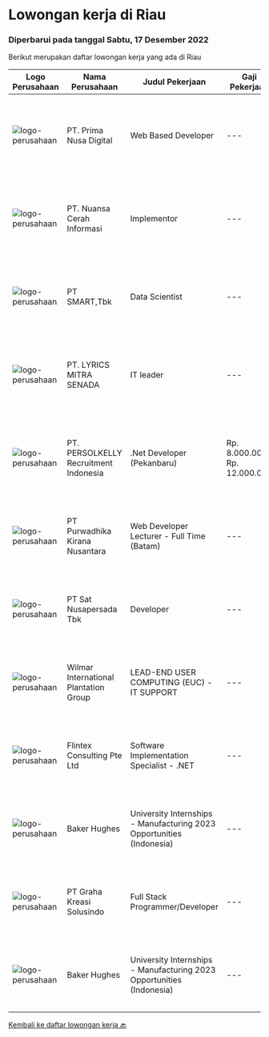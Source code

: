 
  # Lowongan kerja di Riau

  ### Diperbarui pada tanggal Sabtu, 17 Desember 2022

  Berikut merupakan daftar lowongan kerja yang ada di Riau

  |Logo Perusahaan | Nama Perusahaan | Judul Pekerjaan | Gaji Pekerjaan | Lokasi | Deskripsi | Tanggal diunggah | Pranala |
  | -------------- | --------------- | --------------- | --------- | --------- | -------------- | ------- | ----------- |
  |![logo-perusahaan](https://image-service-cdn.seek.com.au/f956cb45e918b85338d4fffd09754b457c55b81e/ee4dce1061f3f616224767ad58cb2fc751b8d2dc)|PT. Prima Nusa Digital|Web Based Developer|---|Pekanbaru|Minimum 2 years of software development experience in web Proficient in Typescript, ExpressJS/Node, ReactJs, Cloud computing Proficient in SQL query...|Selasa, 13 Desember 2022|https://www.jobstreet.co.id/id/job/web-based-developer-4143134?token=0~bd778cdb-b450-4217-98b3-b0dd7044ff9f&sectionRank=1&jobId=jobstreet-id-job-4143134|
|![logo-perusahaan](https://image-service-cdn.seek.com.au/0c915a4e3a2479f8ac25eef66f61c7d8703d6c35/ee4dce1061f3f616224767ad58cb2fc751b8d2dc)|PT. Nuansa Cerah Informasi|Implementor|---|Bandung|Deskripsi Pekerjaan· Pendidikan D3 / S1 Sistem Informasi/ Manajemen Informatika/ Teknik Komputer/ Teknik Informatika· Komunikatif, dapat bekerja...|Senin, 05 Desember 2022|https://www.jobstreet.co.id/id/job/implementor-4132211?token=0~bd778cdb-b450-4217-98b3-b0dd7044ff9f&sectionRank=2&jobId=jobstreet-id-job-4132211|
|![logo-perusahaan](https://image-service-cdn.seek.com.au/e0f2789e04f1707f717e820cb0fceb109a953b16/ee4dce1061f3f616224767ad58cb2fc751b8d2dc)|PT SMART,Tbk|Data Scientist|---|Riau|Job Descriptions: Lead the team, and manage the budget for research and operational needed to support the activitie Providing advance on experimental...|Senin, 05 Desember 2022|https://www.jobstreet.co.id/id/job/data-scientist-4130858?token=0~bd778cdb-b450-4217-98b3-b0dd7044ff9f&sectionRank=3&jobId=jobstreet-id-job-4130858|
|![logo-perusahaan](https://image-service-cdn.seek.com.au/d26544989ce860c0a64e4e7b068b9c158bf77ebd/ee4dce1061f3f616224767ad58cb2fc751b8d2dc)|PT. LYRICS MITRA SENADA|IT leader|---|Pekanbaru|Kualifikasi Pekerjaan Usia maksimal 30 tahun Pendidikan minimal SMA/SMK Berpengalaman minimal 1 tahun sebagai IT Mampu melakukan Troubleshoot...|Rabu, 30 November 2022|https://www.jobstreet.co.id/id/job/it-leader-4125760?token=0~bd778cdb-b450-4217-98b3-b0dd7044ff9f&sectionRank=4&jobId=jobstreet-id-job-4125760|
|![logo-perusahaan](https://image-service-cdn.seek.com.au/a778cc2d537d275f0abc3d64068f14c4c640057e/ee4dce1061f3f616224767ad58cb2fc751b8d2dc)|PT. PERSOLKELLY Recruitment Indonesia|.Net Developer (Pekanbaru)|Rp. 8.000.000-Rp. 12.000.000|Pekanbaru|Requirements:• Bachelor's degree in Computer Science, Systems Information, Engineering, or equivalent practical experience.• Good understanding of...|Jumat, 02 Desember 2022|https://www.jobstreet.co.id/id/job/.net-developer-pekanbaru-4130149?token=0~bd778cdb-b450-4217-98b3-b0dd7044ff9f&sectionRank=5&jobId=jobstreet-id-job-4130149|
|![logo-perusahaan](https://image-service-cdn.seek.com.au/a78dc36a6fec49d7f6385e128b374225beb3fb24/ee4dce1061f3f616224767ad58cb2fc751b8d2dc)|PT Purwadhika Kirana Nusantara|Web Developer Lecturer - Full Time (Batam)|---|Batam|Job description &amp; requirementsPurwadhika is now looking for Full Stack Web Development Lecturer who wants to join our team and grow with us. If...|Jumat, 16 Desember 2022|https://www.jobstreet.co.id/id/job/web-developer-lecturer-full-time-batam-1033856801?token=0~bd778cdb-b450-4217-98b3-b0dd7044ff9f&sectionRank=6&jobId=jobstreet-id-job-1033856801|
|![logo-perusahaan](https://image-service-cdn.seek.com.au/27e4053f114815e3a6ab973990445ad7b07fd389/ee4dce1061f3f616224767ad58cb2fc751b8d2dc)|PT Sat Nusapersada Tbk|Developer|---|Batam|- Proven experience as a Software Developer, Software Engineer or similar role- Familiarity with Agile development methodologies- Experience with...|Jumat, 16 Desember 2022|https://www.jobstreet.co.id/id/job/developer-1033941652?token=0~bd778cdb-b450-4217-98b3-b0dd7044ff9f&sectionRank=7&jobId=jobstreet-id-job-1033941652|
|![logo-perusahaan](https://image-service-cdn.seek.com.au/5683be4817b674e99653d054bb367590069452e8/ee4dce1061f3f616224767ad58cb2fc751b8d2dc)|Wilmar International Plantation Group|LEAD-END USER COMPUTING (EUC) - IT SUPPORT|---|Batam|Provide remote end user support primarily for Wilmar Singapore offices and Australia offices, occasional support of users in other regional offices...|Rabu, 14 Desember 2022|https://www.jobstreet.co.id/id/job/lead-end-user-computing-euc-it-support-1033955357?token=0~bd778cdb-b450-4217-98b3-b0dd7044ff9f&sectionRank=8&jobId=jobstreet-id-job-1033955357|
|![logo-perusahaan](https://i.ibb.co/sqvTCh9/112815900-stock-vector-no-image-available-icon-flat-vector.webp)|Flintex Consulting Pte Ltd|Software Implementation Specialist - .NET|---|Batam|·            Development and / or implementation experience NET, C #, VB NET, Web services.        ·            Code deployment experience with Web...|Jumat, 16 Desember 2022|https://www.jobstreet.co.id/id/job/software-implementation-specialist-.net-1033955745?token=0~bd778cdb-b450-4217-98b3-b0dd7044ff9f&sectionRank=9&jobId=jobstreet-id-job-1033955745|
|![logo-perusahaan](https://image-service-cdn.seek.com.au/f265e6d35d90e3a2d84b670c7c68b9a179cb4668/ee4dce1061f3f616224767ad58cb2fc751b8d2dc)|Baker Hughes|University Internships - Manufacturing 2023 Opportunities (Indonesia)|---|Batam|Would you like the opportunity to work in a global energy company?Do you enjoy taking on challenging projects?Join our innovating Internship...|Jumat, 09 Desember 2022|https://www.jobstreet.co.id/id/job/university-internships-manufacturing-2023-opportunities-indonesia-1033931404?token=0~bd778cdb-b450-4217-98b3-b0dd7044ff9f&sectionRank=10&jobId=jobstreet-id-job-1033931404|
|![logo-perusahaan](https://i.ibb.co/sqvTCh9/112815900-stock-vector-no-image-available-icon-flat-vector.webp)|PT Graha Kreasi Solusindo|Full Stack Programmer/Developer|---|Batam|- Minimal D3/S1 Teknik Informatika/Sistem Informatika/sejenisnya- Pria/Wanita usia maksimal 35 tahun.- Menguasal pengetahuan dasar komputer dan...|Kamis, 01 Desember 2022|https://www.jobstreet.co.id/id/job/full-stack-programmer-developer-1033955131?token=0~bd778cdb-b450-4217-98b3-b0dd7044ff9f&sectionRank=11&jobId=jobstreet-id-job-1033955131|
|![logo-perusahaan](https://image-service-cdn.seek.com.au/f265e6d35d90e3a2d84b670c7c68b9a179cb4668/ee4dce1061f3f616224767ad58cb2fc751b8d2dc)|Baker Hughes|University Internships - Manufacturing 2023 Opportunities (Indonesia)|---|Batam|Would you like the opportunity to work in a global energy company?Do you enjoy taking on challenging projects?Join our innovating Internship...|Kamis, 01 Desember 2022|https://www.jobstreet.co.id/id/job/university-internships-manufacturing-2023-opportunities-indonesia-1033941379?token=0~bd778cdb-b450-4217-98b3-b0dd7044ff9f&sectionRank=12&jobId=jobstreet-id-job-1033941379|


  [Kembali ke daftar lowongan kerja 🔙](../README.md#daftar-lowongan-kerja)
  